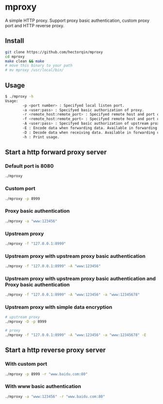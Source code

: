 # mproxy

A simple HTTP proxy. Support proxy basic authentication, custom proxy port and HTTP reverse proxy.

## Install

```bash
git clone https://github.com/hectorqin/mproxy
cd mproxy
make clean && make
# move this binary to your path
# mv mproxy /usr/local/bin/
```

## Usage

```bash
$ ./mproxy -h
Usage:
        -p <port number> : Specifyed local listen port.
        -a <user:pass> : Specifyed basic authorization of proxy.
        -r <remote_host:remote_port> : Specifyed remote host and port of reverse proxy. Only support http service now.
        -f <remote_host:remote_port> : Specifyed remote host and port of upstream proxy.
        -A <user:pass> : Specifyed basic authorization of upstream proxy.
        -E : Encode data when forwarding data. Available in forwarding upstream proxy.
        -D : Decode data when receiving data. Available in forwarding upstream proxy.
        -h : Print usage.
```

## Start a http forward proxy server

### Default port is 8080

```bash
./mproxy
```

### Custom port

```bash
./mproxy -p 8999
```

### Proxy basic authentication

```bash
./mproxy -a "www:123456"
```

### Upstream proxy

```bash
./mproxy -f "127.0.0.1:8999"
```

### Upstream proxy with upstream proxy basic authentication

```bash
./mproxy -f "127.0.0.1:8999" -A "www:123456"
```

### Upstream proxy with upstream proxy basic authentication and Proxy basic authentication

```bash
./mproxy -f "127.0.0.1:8999" -A "www:123456" -a "www:12345678"
```

### Upstream proxy with simple data encryption

```bash
# upstream proxy
./mproxy -D -p 8999

# proxy
./mproxy -f "127.0.0.1:8999" -A "www:123456" -a "www:12345678" -E
```

## Start a http reverse proxy server

### With custom port

```bash
./mproxy -p 8999 -r "www.baidu.com:80"
```

### With www basic authentication

```bash
./mproxy -a "www:123456" -r "www.baidu.com:80"
```
